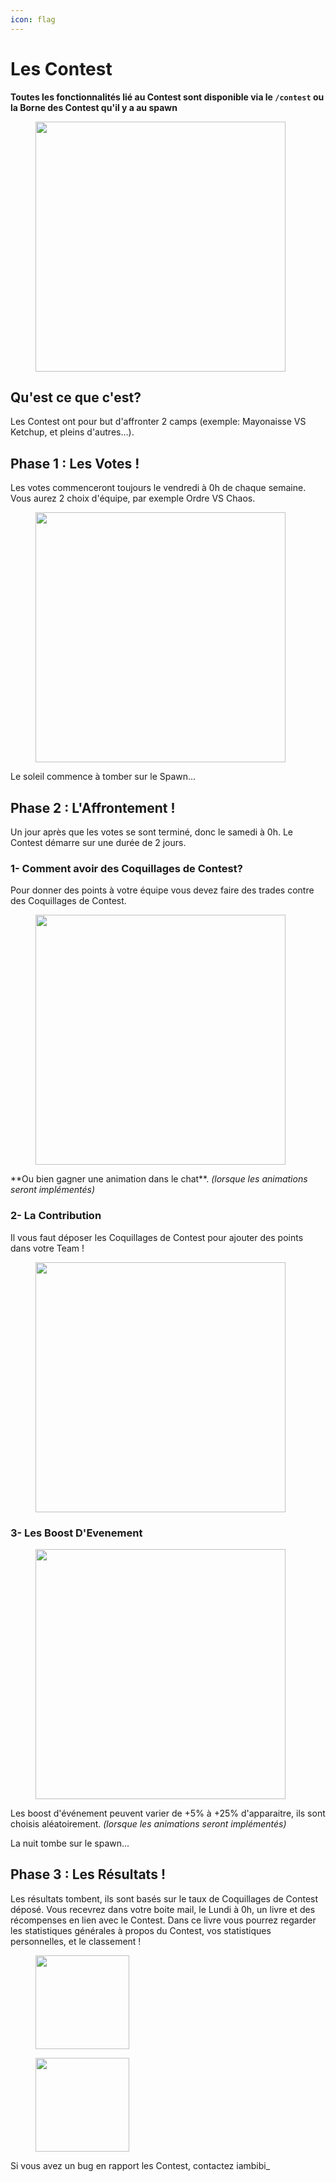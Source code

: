```yaml
---
icon: flag
---
```


# Les Contest

**Toutes les fonctionnalités lié au Contest sont disponible via le `/contest` ou la Borne des Contest qu'il y a au spawn**

<figure><img src="../.gitbook/assets/borne_contest.png" alt="" width="400"><figcaption></figcaption></figure>

## Qu'est ce que c'est?

Les Contest ont pour but d'affronter 2 camps (exemple: Mayonaisse VS Ketchup, et pleins d'autres...).

## Phase 1 : Les Votes !

Les votes commenceront toujours le vendredi à 0h de chaque semaine. Vous aurez 2 choix d'équipe, par exemple Ordre VS Chaos.

<figure><img src="../.gitbook/assets/vote_contest.png" alt="" width="400"><figcaption></figcaption></figure>

Le soleil commence à tomber sur le Spawn...

## Phase 2 : L'Affrontement !

Un jour après que les votes se sont terminé, donc le samedi à 0h. Le Contest démarre sur une durée de 2 jours.

### 1- Comment avoir des Coquillages de Contest?

Pour donner des points à votre équipe vous devez faire des trades contre des Coquillages de Contest.

<figure><img src="../.gitbook/assets/trade_contest.png" alt="" width="400"><figcaption></figcaption></figure>

\*\*Ou bien gagner une animation dans le chat\*\*. *(lorsque les animations seront implémentés)*

### 2- La Contribution

Il vous faut déposer les Coquillages de Contest pour ajouter des points dans votre Team !

<figure><img src="../.gitbook/assets/contribution_contest.png" alt="" width="400"><figcaption></figcaption></figure>

### 3- Les Boost D'Evenement

<figure><img src="../.gitbook/assets/boost_contest.png" alt="" width="400"><figcaption></figcaption></figure>

Les boost d'événement peuvent varier de +5% à +25% d'apparaitre, ils sont choisis aléatoirement. *(lorsque les animations seront implémentés)*

La nuit tombe sur le spawn...

## Phase 3 : Les Résultats !

Les résultats tombent, ils sont basés sur le taux de Coquillages de Contest déposé. Vous recevrez dans votre boite mail, le Lundi à 0h, un livre et des récompenses en lien avec le Contest. Dans ce livre vous pourrez regarder les statistiques générales à propos du Contest, vos statistiques personnelles, et le classement !

<figure><img src="../.gitbook/assets/contest_book1.png" alt="" width="150"><figcaption></figcaption></figure>

<figure><img src="../.gitbook/assets/contest_book2.png" alt="" width="150"><figcaption></figcaption></figure>

Si vous avez un bug en rapport les Contest, contactez iambibi\_
